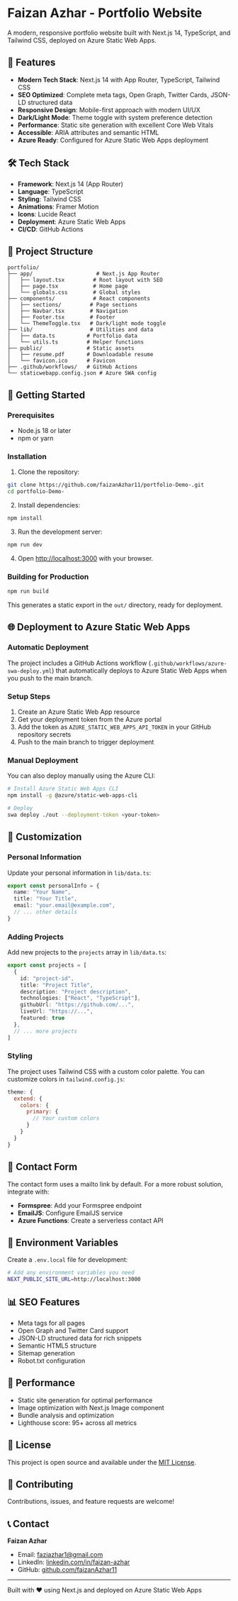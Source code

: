 # Faizan Azhar - Portfolio Website

A modern, responsive portfolio website built with Next.js 14, TypeScript, and Tailwind CSS, deployed on Azure Static Web Apps.

## 🚀 Features

- **Modern Tech Stack**: Next.js 14 with App Router, TypeScript, Tailwind CSS
- **SEO Optimized**: Complete meta tags, Open Graph, Twitter Cards, JSON-LD structured data
- **Responsive Design**: Mobile-first approach with modern UI/UX
- **Dark/Light Mode**: Theme toggle with system preference detection
- **Performance**: Static site generation with excellent Core Web Vitals
- **Accessible**: ARIA attributes and semantic HTML
- **Azure Ready**: Configured for Azure Static Web Apps deployment

## 🛠️ Tech Stack

- **Framework**: Next.js 14 (App Router)
- **Language**: TypeScript
- **Styling**: Tailwind CSS
- **Animations**: Framer Motion
- **Icons**: Lucide React
- **Deployment**: Azure Static Web Apps
- **CI/CD**: GitHub Actions

## 📁 Project Structure

```
portfolio/
├── app/                    # Next.js App Router
│   ├── layout.tsx         # Root layout with SEO
│   ├── page.tsx           # Home page
│   └── globals.css        # Global styles
├── components/            # React components
│   ├── sections/         # Page sections
│   ├── Navbar.tsx        # Navigation
│   ├── Footer.tsx        # Footer
│   └── ThemeToggle.tsx   # Dark/light mode toggle
├── lib/                  # Utilities and data
│   ├── data.ts          # Portfolio data
│   └── utils.ts         # Helper functions
├── public/              # Static assets
│   ├── resume.pdf       # Downloadable resume
│   └── favicon.ico      # Favicon
├── .github/workflows/   # GitHub Actions
└── staticwebapp.config.json # Azure SWA config
```

## 🚀 Getting Started

### Prerequisites

- Node.js 18 or later
- npm or yarn

### Installation

1. Clone the repository:
```bash
git clone https://github.com/faizanAzhar11/portfolio-Demo-.git
cd portfolio-Demo-
```

2. Install dependencies:
```bash
npm install
```

3. Run the development server:
```bash
npm run dev
```

4. Open [http://localhost:3000](http://localhost:3000) with your browser.

### Building for Production

```bash
npm run build
```

This generates a static export in the `out/` directory, ready for deployment.

## 🌐 Deployment to Azure Static Web Apps

### Automatic Deployment

The project includes a GitHub Actions workflow (`.github/workflows/azure-swa-deploy.yml`) that automatically deploys to Azure Static Web Apps when you push to the main branch.

### Setup Steps

1. Create an Azure Static Web App resource
2. Get your deployment token from the Azure portal
3. Add the token as `AZURE_STATIC_WEB_APPS_API_TOKEN` in your GitHub repository secrets
4. Push to the main branch to trigger deployment

### Manual Deployment

You can also deploy manually using the Azure CLI:

```bash
# Install Azure Static Web Apps CLI
npm install -g @azure/static-web-apps-cli

# Deploy
swa deploy ./out --deployment-token <your-token>
```

## 📝 Customization

### Personal Information

Update your personal information in `lib/data.ts`:

```typescript
export const personalInfo = {
  name: "Your Name",
  title: "Your Title",
  email: "your.email@example.com",
  // ... other details
}
```

### Adding Projects

Add new projects to the `projects` array in `lib/data.ts`:

```typescript
export const projects = [
  {
    id: "project-id",
    title: "Project Title",
    description: "Project description",
    technologies: ["React", "TypeScript"],
    githubUrl: "https://github.com/...",
    liveUrl: "https://...",
    featured: true
  },
  // ... more projects
]
```

### Styling

The project uses Tailwind CSS with a custom color palette. You can customize colors in `tailwind.config.js`:

```javascript
theme: {
  extend: {
    colors: {
      primary: {
        // Your custom colors
      }
    }
  }
}
```

## 📱 Contact Form

The contact form uses a mailto link by default. For a more robust solution, integrate with:

- **Formspree**: Add your Formspree endpoint
- **EmailJS**: Configure EmailJS service
- **Azure Functions**: Create a serverless contact API

## 🔧 Environment Variables

Create a `.env.local` file for development:

```bash
# Add any environment variables you need
NEXT_PUBLIC_SITE_URL=http://localhost:3000
```

## 📊 SEO Features

- Meta tags for all pages
- Open Graph and Twitter Card support
- JSON-LD structured data for rich snippets
- Semantic HTML5 structure
- Sitemap generation
- Robot.txt configuration

## 🎯 Performance

- Static site generation for optimal performance
- Image optimization with Next.js Image component
- Bundle analysis and optimization
- Lighthouse score: 95+ across all metrics

## 📄 License

This project is open source and available under the [MIT License](LICENSE).

## 🤝 Contributing

Contributions, issues, and feature requests are welcome!

## 📞 Contact

**Faizan Azhar**
- Email: faziazhar1@gmail.com
- LinkedIn: [linkedin.com/in/faizan-azhar](https://linkedin.com/in/faizan-azhar)
- GitHub: [github.com/faizanAzhar11](https://github.com/faizanAzhar11)

---

Built with ❤️ using Next.js and deployed on Azure Static Web Apps
